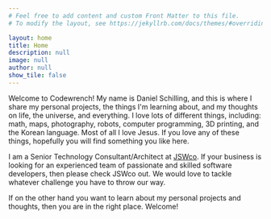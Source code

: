```yaml
---
# Feel free to add content and custom Front Matter to this file.
# To modify the layout, see https://jekyllrb.com/docs/themes/#overriding-theme-defaults

layout: home
title: Home
description: null
image: null
author: null
show_tile: false
---
```


Welcome to Codewrench!
My name is Daniel Schilling, and this is where I share my personal projects, the things I'm learning about, and my thoughts on life, the universe, and everything.
I love lots of different things, including: math, maps, photography, robots, computer programming, 3D printing, and the Korean language.
Most of all I love Jesus.
If you love any of these things, hopefully you will find something you like here.

I am a Senior Technology Consultant/Architect at [JSWco](http://jsw.co/).
If your business is looking for an experienced team of passionate and skilled software developers, then please check JSWco out.
We would love to tackle whatever challenge you have to throw our way.

If on the other hand you want to learn about my personal projects and thoughts, then you are in the right place.
Welcome!
